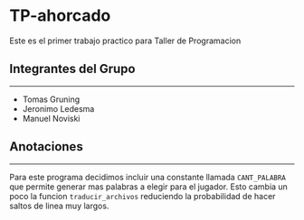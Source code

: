 # TP-ahorcado
Este es el primer trabajo practico para Taller de Programacion

## Integrantes del Grupo
---
<ul>
    <li>Tomas Gruning</li>
    <li>Jeronimo Ledesma</li>
    <li>Manuel Noviski</li>
</ul>

## Anotaciones
---
Para este programa decidimos incluir una constante llamada <code>CANT_PALABRA</code> que permite generar mas palabras a elegir para el jugador. Esto cambia un poco la funcion <code>traducir_archivos</code> reduciendo la probabilidad de hacer saltos de linea muy largos.